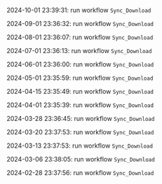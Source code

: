 2024-10-01 23:39:31: run workflow `Sync_Download` 

2024-09-01 23:36:32: run workflow `Sync_Download` 

2024-08-01 23:36:07: run workflow `Sync_Download` 

2024-07-01 23:36:13: run workflow `Sync_Download` 

2024-06-01 23:36:00: run workflow `Sync_Download` 

2024-05-01 23:35:59: run workflow `Sync_Download` 

2024-04-15 23:35:49: run workflow `Sync_Download` 

2024-04-01 23:35:39: run workflow `Sync_Download` 

2024-03-28 23:36:45: run workflow `Sync_Download` 

2024-03-20 23:37:53: run workflow `Sync_Download` 

2024-03-13 23:37:53: run workflow `Sync_Download` 

2024-03-06 23:38:05: run workflow `Sync_Download` 

2024-02-28 23:37:56: run workflow `Sync_Download` 


